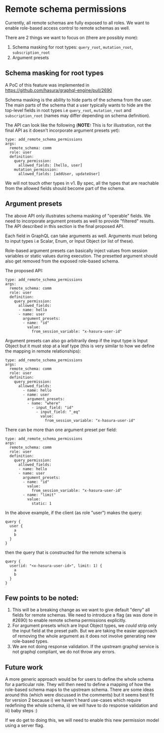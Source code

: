 # Remote schema permissions

Currently, all remote schemas are fully exposed to all roles. We want to enable role-based access control to remote schemas as well.

There are 2 things we want to focus on (there are possibly more):

1. Schema masking for root types: `query_root`, `mutation_root`, `subscription_root`
2. Argument presets

## Schema masking for root types

A PoC of this feature was implemented in https://github.com/hasura/graphql-engine/pull/2690

Schema masking is the ability to hide parts of the schema from the user. The main parts of the schema that a user typically wants to hide are the top-level fields in root types i.e `query_root`, `mutation_root` and `subscription_root` (names may differ depending on schema definition).

The API can look like the following (**NOTE:** This is for illustration, not the final API as it doesn't incorporate argument presets yet):

```
type: add_remote_schema_permissions
args:
  remote_schema: comm
  role: user
  definition:
    query_permission:
      allowed_fields: [hello, user]
    mutation_permission:
      allowed_fields: [addUser, updateUser]
```

We will not touch other types in v1. By spec, all the types that are reachable from the allowed fields should become part of the schema.

## Argument presets

The above API only illustrates schema masking of "operable" fields. We need to incorporate argument presets as well to provide "filtered" results. The API described in this section is the final proposed API.

Each field in GraphQL can take arguments as well. Arguments must belong to input types i.e Scalar, Enum, or Input Object (or list of these).

Role-based argument presets can basically inject values from session variables or static values during execution. The presetted argument should also get removed from the exposed role-based schema.

The proposed API:

```
type: add_remote_schema_permissions
args:
  remote_schema: comm
  role: user
  definition:
    query_permission:
      allowed_fields:
      - name: hello
      - name: user
        argument_presets:
        - name: "id"
          value:
            from_session_variable: "x-hasura-user-id"
```

Argument presets can also go arbitrarily deep if the input type is Input Object but it must stop at a leaf type (this is very similar to how we define the mapping in remote relationships):

```
type: add_remote_schema_permissions
args:
  remote_schema: comm
  role: user
  definition:
    query_permission:
      allowed_fields:
        - name: hello
        - name: user
          argument_presets:
          - name: "where"
            - input_field: "id"
              - input_field: "_eq"
                value:
                  from_session_variable: "x-hasura-user-id"
```

There can be more than one argument preset per field:

```
type: add_remote_schema_permissions
args:
  remote_schema: comm
  role: user
  definition:
    query_permission:
      allowed_fields:
      - name: hello
      - name: user
        argument_presets:
        - name: "id"
          value:
            from_session_variable: "x-hasura-user-id"
        - name: "limit"
          value:
            static: 1
```

In the above example, if the client (as role "user") makes the query:

```
query {
  user {
    a
    b
  }
}
```

then the query that is constructed for the remote schema is

```
query {
  user(id: "<x-hasura-user-id>", limit: 1) {
    a
    b
  }
}
```

## Few points to be noted:

1. This will be a breaking change as we want to give default "deny" all fields for remote schemas. We need to introduce a flag (as was done in #2690) to enable remote schema permissions explicitly.
2. For argument presets which are Input Object types, we *could* strip only the input field at the preset path. But we are taking the easier approach of removing the whole argument as it does not involve generating new role-based types.
3. We are not doing response validation. If the upstream graphql service is not graphql compliant, we do not throw any errors.

## Future work

A more generic approach would be for users to define the whole schema for a particular role. They will then need to define a mapping of how the role-based schema maps to the upstream schema. There are some ideas around this (which were discussed in the comments) but it seems best fit for version 2 because i) we haven't heard use-cases which require redefining the whole schema, ii) we will have to do response validation and iii) baby steps :)

If we do get to doing this, we will need to enable this new permission model using a server flag.
